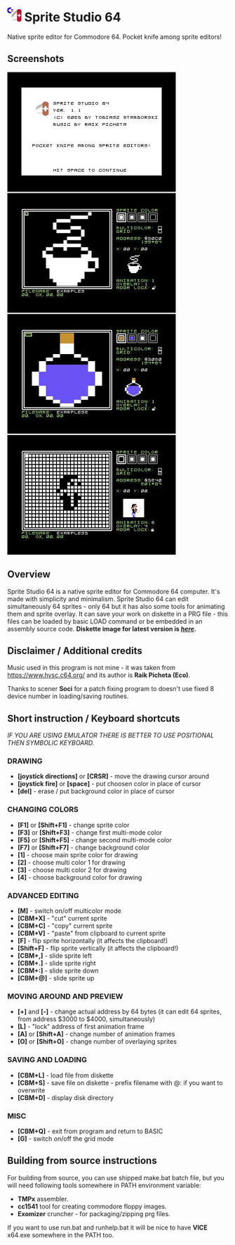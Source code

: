 # ![](https://github.com/tstamborski/pixelart-icons/blob/main/png/commodore-tool32.png) Sprite Studio 64
Native sprite editor for Commodore 64. Pocket knife among sprite editors!

## Screenshots
![Screenshot 1](screenshot-0.jpg)
![Screenshot 2](screenshot-1.jpg)
![Screenshot 3](screenshot-2.jpg)
![Screenshot 4](screenshot-3.jpg)

## Overview
Sprite Studio 64 is a native sprite editor for Commodore 64 computer.
It's made with simplicity and minimalism.
Sprite Studio 64 can edit simultaneously 64 sprites - only 64 but it has also some tools for animating them and sprite overlay.
It can save your work on diskette in a PRG file - this files can be loaded by basic LOAD command or be embedded in an assembly source code.
**Diskette image for latest version is [_here_](https://github.com/tstamborski/sprite-studio-64/releases/download/v1.1/Sprite-Studio-64.d64).**

## Disclaimer / Additional credits
Music used in this program is not mine - it was taken from https://www.hvsc.c64.org/ and its author is **Raik Picheta (Eco)**.

Thanks to scener **Soci** for a patch fixing program to doesn't use fixed 8 device number in loading/saving routines.

## Short instruction / Keyboard shortcuts
*IF YOU ARE USING EMULATOR THERE IS BETTER TO USE POSITIONAL THEN SYMBOLIC KEYBOARD.*
### DRAWING
* **[joystick directions]** or **[CRSR]** - move the drawing cursor around
* **[joystick fire]** or **[space]** - put choosen color in place of cursor
* **[del]** - erase / put background color in place of cursor
### CHANGING COLORS
* **[F1]** or **[Shift+F1]** - change sprite color
* **[F3]** or **[Shift+F3]** - change first multi-mode color
* **[F5]** or **[Shift+F5]** - change second multi-mode color
* **[F7]** or **[Shift+F7]** - change background color
* **[1]** - choose main sprite color for drawing
* **[2]** - choose multi color 1 for drawing
* **[3]** - choose multi color 2 for drawing
* **[4]** - choose background color for drawing
### ADVANCED EDITING
* **[M]** - switch on/off multicolor mode
* **[CBM+X]** - "cut" current sprite
* **[CBM+C]** - "copy" current sprite
* **[CBM+V]** - "paste" from clipboard to current sprite
* **[F]** - flip sprite horizontally (it affects the clipboard!)
* **[Shift+F]** - flip sprite vertically (it affects the clipboard!)
* **[CBM+,]** - slide sprite left
* **[CBM+.]** - slide sprite right
* **[CBM+:]** - slide sprite down
* **[CBM+@]** - slide sprite up
### MOVING AROUND AND PREVIEW
* **[+]** and **[-]** - change actual address by 64 bytes (it can edit 64 sprites, from address $3000 to $4000, simultaneously)
* **[L]** - "lock" address of first animation frame
* **[A]** or **[Shift+A]** - change number of animation frames
* **[O]** or **[Shift+O]** - change number of overlaying sprites
### SAVING AND LOADING
* **[CBM+L]** - load file from diskette
* **[CBM+S]** - save file on diskette - prefix filename with @: if you want to overwrite
* **[CBM+D]** - display disk directory
### MISC
* **[CBM+Q]** - exit from program and return to BASIC
* **[G]** - switch on/off the grid mode

## Building from source instructions
For building from source, you can use shipped make.bat batch file, but you will need following tools somewhere in PATH environment variable:
* **TMPx** assembler.
* **cc1541** tool for creating commodore floppy images.
* **Exomizer** cruncher - for packaging/zipping prg files.

If you want to use run.bat and runhelp.bat it will be nice to have **VICE** x64.exe somewhere in the PATH too.
